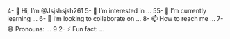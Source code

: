 4- 👋 Hi, I’m @Jsjshsjsh261
5- 👀 I’m interested in ...
55- 🌱 I’m currently learning ...
6- 💞️ I’m looking to collaborate on ...
8- 📫 How to reach me ...
7- 😄 Pronouns: ...
9
2- ⚡ Fun fact: ...

<!---
Jsjshsjsh261/Jsjshsjsh261 is a ✨ special ✨ repository because its `README.md` (this file) appears on your GitHub profile.
You can click the Preview link to take a look at your changes.
--->
